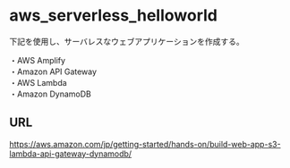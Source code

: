 # aws_serverless_helloworld
下記を使用し、サーバレスなウェブアプリケーションを作成する。  


・AWS Amplify  
・Amazon API Gateway  
・AWS Lambda  
・Amazon DynamoDB  
## URL
https://aws.amazon.com/jp/getting-started/hands-on/build-web-app-s3-lambda-api-gateway-dynamodb/

